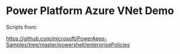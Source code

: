 # Power Platform Azure VNet Demo

Scripts from:

https://github.com/microsoft/PowerApps-Samples/tree/master/powershell/enterprisePolicies
